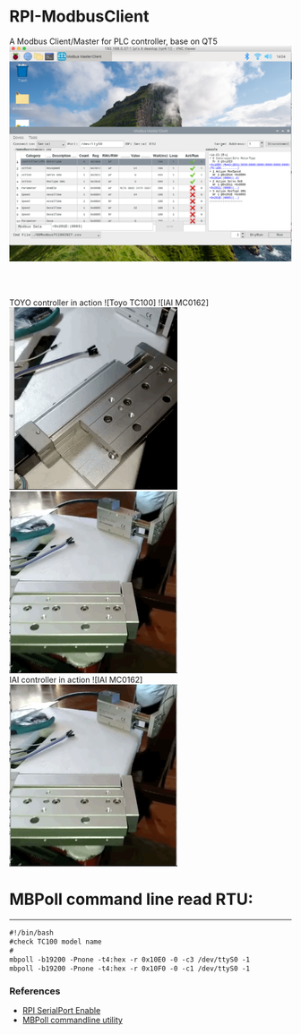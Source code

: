 # RPI-ModbusClient
A Modbus Client/Master for PLC controller, base on QT5
<img src="gif/QtModbusClientMaster0110.png" width="800"/>

<br/><br/>

TOYO controller in action
![Toyo TC100] ![IAI MC0162]<br/>
<img src="gif/Toyo0105.gif" width="300"/><img src="gif/IAI0109.gif" width="300"/> <br/>
IAI controller in action
![IAI MC0162]<br/>
<img src="gif/IAI0109.gif" width="300"/> <br/>

# MBPoll command line read RTU:
---
    #!/bin/bash
    #check TC100 model name
    #
    mbpoll -b19200 -Pnone -t4:hex -r 0x10E0 -0 -c3 /dev/ttyS0 -1
    mbpoll -b19200 -Pnone -t4:hex -r 0x10F0 -0 -c1 /dev/ttyS0 -1


### References
  - [RPI SerialPort Enable](https://www.raspberrypi.org/documentation/configuration/uart.md)
  - [MBPoll commandline utility](https://github.com/epsilonrt/mbpoll)

